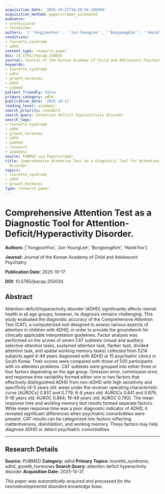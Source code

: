 ```yaml
---
acquisition_date: '2025-10-21T16:20:54.160394'
acquisition_method: paperscraper_automated
audience:
- professional
- researcher
authors: '[''YongjoonYoo'', ''Jun-YoungLee'', ''BongseogKim'', ''HanikYoo'']'
conditions:
- tourette_syndrome
- adhd
content_type: research_paper
doi: 10.5765/jkacap.250034
journal: Journal of the Korean Academy of Child and Adolescent Psychiatry
keywords:
- tourette_syndrome
- adhd
- growth_hormones
- adhd
- pubmed
patient_friendly: false
primary_category: adhd
publication_date: '2025-10-17'
reading_level: academic
search_priority: standard
search_query: attention deficit hyperactivity disorder
search_tags:
- tourette_syndrome
- adhd
- growth_hormones
- adhd
- pubmed
- research
- academic
source: PUBMED via Paperscraper
title: Comprehensive Attention Test as a Diagnostic Tool for Attention-Deficit/Hyperactivity
  Disorder.
topics:
- tourette_syndrome
- adhd
- growth_hormones
type: research_paper
---
```


# Comprehensive Attention Test as a Diagnostic Tool for Attention-Deficit/Hyperactivity Disorder.

**Authors:** ['YongjoonYoo', 'Jun-YoungLee', 'BongseogKim', 'HanikYoo']

**Journal:** Journal of the Korean Academy of Child and Adolescent Psychiatry

**Publication Date:** 2025-10-17

**DOI:** 10.5765/jkacap.250034

## Abstract

Attention-deficit/hyperactivity disorder (ADHD) significantly affects mental health in all age groups; however, its diagnosis remains challenging. This study evaluated the diagnostic accuracy of the Comprehensive Attention Test (CAT), a computerized tool designed to assess various aspects of attention in children with ADHD, in order to provide the groundwork for clinically applicable interpretation guidelines. Factor analysis was performed on the scores of seven CAT subtests (visual and auditory selective attention tasks, sustained attention task, flanker task, divided attention task, and spatial working memory tasks) collected from 5214 subjects aged 4-49 years diagnosed with ADHD at 15 psychiatric clinics in South Korea. Their scores were compared with those of 500 participants with no attention problems. CAT subtests were grouped into either three or four factors depending on the age group. Omission error, commission error, and response time variability formed either one or two factors that effectively distinguished ADHD from non-ADHD with high sensitivity and specificity (4-5 years old: areas under the receiver operating characteristic curve [AUROCs] 0.937 and 0.779; 6-8 years old: AUROCs 0.841 and 0.878; 9-18 years old: AUROC 0.864; 19-49 years old: AUROC 0.792). The mean response time and working memory test results formed separate factors. While mean response time was a poor diagnostic indicator of ADHD, it revealed significant differences when psychiatric comorbidities were present. CAT results can be categorized into factors reflecting inattentiveness, disinhibition, and working memory. These factors may help diagnose ADHD or detect psychiatric comorbidities.

---

## Research Details

**Source:** PUBMED
**Category:** adhd
**Primary Topics:** tourette_syndrome, adhd, growth_hormones
**Search Query:** attention deficit hyperactivity disorder
**Acquisition Date:** 2025-10-21

*This paper was automatically acquired and processed for the neurodevelopmental disorders knowledge base.*
